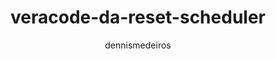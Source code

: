 ---
layout: post
repolink: "https://github.com/dennismedeiros/veracode-da-reset-recheduler"
title: "veracode-da-reset-scheduler"
description: "Resets all recurrent scheduled analysis jobs configured for one year that have expired."
author: "dennismedeiros"
author-link: "https://github.com/dennismedeiros"
content-type: "dynamic_analysis_"
repo: "github"
repo_title: "veracode-da-reset-scheduler"
---